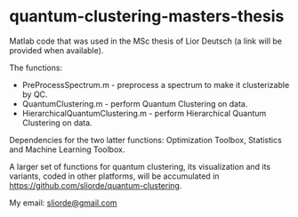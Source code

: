 # quantum-clustering-masters-thesis
Matlab code that was used in the MSc thesis of Lior Deutsch (a link will be provided when available).


The functions: 

* PreProcessSpectrum.m - preprocess a spectrum to make it clusterizable by QC.
* QuantumClustering.m - perform Quantum Clustering on data.
* HierarchicalQuantumClustering.m - perform Hierarchical Quantum Clustering on data.
	
Dependencies for the two latter functions:  Optimization Toolbox, Statistics and Machine Learning Toolbox.
	
	
A larger set of functions for quantum clustering, its visualization and its variants, coded in other platforms, will be accumulated in https://github.com/sliorde/quantum-clustering.


My email: sliorde@gmail.com
